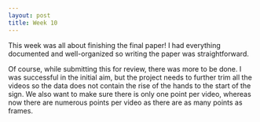 ```yaml
---
layout: post
title: Week 10
---
```


This week was all about finishing the final paper! I had everything documented and well-organized so writing the paper was straightforward.

Of course, while submitting this for review, there was more to be done. I was successful in the initial aim, but the project needs to further trim all the videos so the data does not contain the rise of the hands to the start of the sign. We also want to make sure there is only one point per video, whereas now there are numerous points per video as there are as many points as frames.
